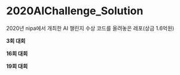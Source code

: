 # 2020AIChallenge_Solution
2020년 nipa에서 개최한 AI 챌린지 수상 코드를 올려놓은 레포(상금 1.6억원)

<strong>3회 대회</strong>

<strong>16회 대회</strong>

<strong>19회 대회</strong>

